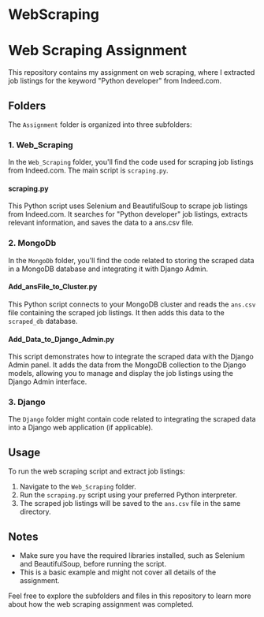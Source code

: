# WebScraping
# Web Scraping Assignment

This repository contains my assignment on web scraping, where I extracted job listings for the keyword "Python developer" from Indeed.com.

## Folders

The `Assignment` folder is organized into three subfolders:

### 1. Web_Scraping

In the `Web_Scraping` folder, you'll find the code used for scraping job listings from Indeed.com. The main script is `scraping.py`.

#### scraping.py

This Python script uses Selenium and BeautifulSoup to scrape job listings from Indeed.com. It searches for "Python developer" job listings, extracts relevant information, and saves the data to a ans.csv file.

### 2. MongoDb

In the `MongoDb` folder, you'll find the code related to storing the scraped data in a MongoDB database and integrating it with Django Admin.

#### Add_ansFile_to_Cluster.py

This Python script connects to your MongoDB cluster and reads the `ans.csv` file containing the scraped job listings. It then adds this data to the `scraped_db` database.

#### Add_Data_to_Django_Admin.py

This script demonstrates how to integrate the scraped data with the Django Admin panel. It adds the data from the MongoDB collection to the Django models, allowing you to manage and display the job listings using the Django Admin interface.

### 3. Django

The `Django` folder might contain code related to integrating the scraped data into a Django web application (if applicable).

## Usage

To run the web scraping script and extract job listings:

1. Navigate to the `Web_Scraping` folder.
2. Run the `scraping.py` script using your preferred Python interpreter.
3. The scraped job listings will be saved to the `ans.csv` file in the same directory.

## Notes

- Make sure you have the required libraries installed, such as Selenium and BeautifulSoup, before running the script.
- This is a basic example and might not cover all details of the assignment.

Feel free to explore the subfolders and files in this repository to learn more about how the web scraping assignment was completed.
